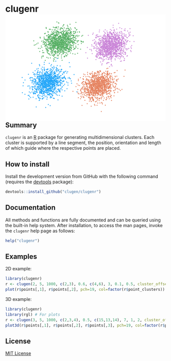 # clugenr <img src="man/figures/logo.svg" align="right" />

## Summary

`clugenr` is an [R] package for generating multidimensional clusters. Each
cluster is supported by a line segment, the position, orientation and length of
which guide where the respective points are placed.

## How to install

Install the development version from GitHub with the following command (requires
the [devtools] package):

```R
devtools::install_github("clugen/clugenr")
```

<!--
A stable version of the package is available on [CRAN] and can be installed with
the following instruction:

```R
install.packages("clugenr")
```
-->

## Documentation

All methods and functions are fully documented and can be queried using the
built-in help system. After installation, to access the man pages, invoke the
`clugenr` help page as follows:

```R
help("clugenr")
```

## Examples

2D example:

```R
library(clugenr)
r <- clugen(2, 5, 1000, c(2,3), 0.6, c(4,6), 3, 0.1, 0.5, cluster_offset =  c(1,3), point_dist_fn = "n")
plot(r$points[,1], r$points[,2], pch=19, col=factor(r$point_clusters))
```

3D example:

```R
library(clugenr)
library(rgl) # For plots
r <- clugen(3, 5, 1000, c(2,3,4), 0.5, c(15,13,14), 7, 1, 2, cluster_offset =  c(1,3,3), point_dist_fn = "n")
plot3d(r$points[,1], r$points[,2], r$points[,3], pch=19, col=factor(r$point_clusters))
```

## License

[MIT License](LICENSE)

[R]: https://www.r-project.org/
[devtools]: https://cran.r-project.org/package=devtools
[CRAN]: https://cran.r-project.org/
[pkgdown]: https://pkgdown.r-lib.org/
